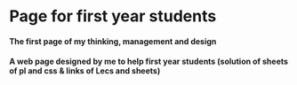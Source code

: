 # Page for first year students
#### The first page of my thinking, management and design
#### A web page designed by me to help first year students (solution of sheets of pl and css & links of Lecs and sheets)

